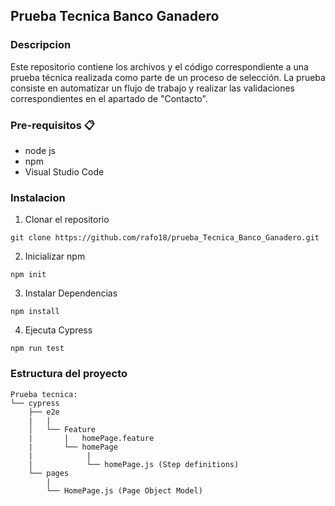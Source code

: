 ## Prueba Tecnica Banco Ganadero
### Descripcion
Este repositorio contiene los archivos y el código correspondiente a una prueba técnica realizada como parte de un proceso de selección. La prueba consiste en automatizar un flujo de trabajo y realizar las validaciones correspondientes en el apartado de "Contacto".

### Pre-requisitos 📋
* node js
* npm
* Visual Studio Code

### Instalacion

1. Clonar el repositorio 
```
git clone https://github.com/rafo18/prueba_Tecnica_Banco_Ganadero.git
```
2. Inicializar npm
```
npm init
```
3. Instalar Dependencias
```
npm install
```
4. Ejecuta Cypress
```
npm run test
```

### Estructura del proyecto
```
Prueba tecnica:
└── cypress
    ├── e2e
    |   |   
    │   └── Feature
    |       |   homePage.feature
    |       └── homePage
    |            |
    |            └── homePage.js (Step definitions)
    └── pages
        |
        └── HomePage.js (Page Object Model)              
                
```

